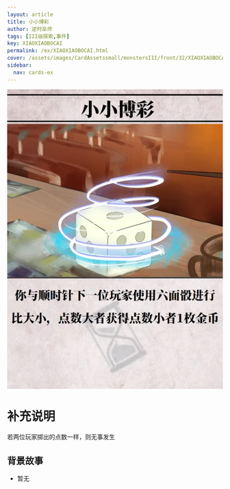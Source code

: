 ```yaml
---
layout: article
title: 小小博彩
author: 逆时巫师
tags: [III级探索,事件]
key: XIAOXIAOBOCAI
permalink: /ex/XIAOXIAOBOCAI.html
cover: /assets/images/CardAssetssmall/monstersIII/front/32/XIAOXIAOBOCAI.webp
sidebar:
  nav: cards-ex
---
```

![](/assets/images/CardAssets/monstersIII/front/32/XIAOXIAOBOCAI.webp)

# 补充说明
若两位玩家掷出的点数一样，则无事发生


## 背景故事
* 暂无